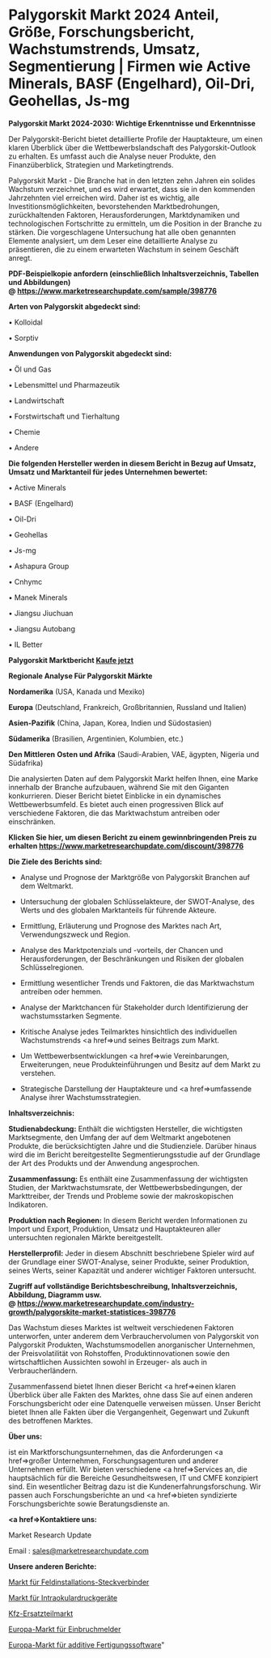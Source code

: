 # Palygorskit Markt 2024 Anteil, Größe, Forschungsbericht, Wachstumstrends, Umsatz, Segmentierung | Firmen wie Active Minerals, BASF (Engelhard), Oil-Dri, Geohellas, Js-mg

<strong>Palygorskit Markt 2024-2030: Wichtige Erkenntnisse und Erkenntnisse</strong>

Der Palygorskit-Bericht bietet detaillierte Profile der Hauptakteure, um einen klaren Überblick über die Wettbewerbslandschaft des Palygorskit-Outlook zu erhalten. Es umfasst auch die Analyse neuer Produkte, den Finanzüberblick, Strategien und Marketingtrends.

Palygorskit Markt - Die Branche hat in den letzten zehn Jahren ein solides Wachstum verzeichnet, und es wird erwartet, dass sie in den kommenden Jahrzehnten viel erreichen wird. Daher ist es wichtig, alle Investitionsmöglichkeiten, bevorstehenden Marktbedrohungen, zurückhaltenden Faktoren, Herausforderungen, Marktdynamiken und technologischen Fortschritte zu ermitteln, um die Position in der Branche zu stärken. Die vorgeschlagene Untersuchung hat alle oben genannten Elemente analysiert, um dem Leser eine detaillierte Analyse zu präsentieren, die zu einem erwarteten Wachstum in seinem Geschäft anregt.

<strong><b>PDF-Beispielkopie anfordern (einschließlich Inhaltsverzeichnis, Tabellen und Abbildungen) @ </b></strong><strong><a href=https://www.marketresearchupdate.com/sample/398776><strong>https://www.marketresearchupdate.com/sample/398776</u></a></strong></strong>

<strong>Arten von Palygorskit abgedeckt sind:</strong>

• Kolloidal

• Sorptiv

<strong>Anwendungen von Palygorskit abgedeckt sind:</strong>

• Öl und Gas

• Lebensmittel und Pharmazeutik

• Landwirtschaft

• Forstwirtschaft und Tierhaltung

• Chemie

• Andere

<strong>Die folgenden Hersteller werden in diesem Bericht in Bezug auf Umsatz, Umsatz und Marktanteil für jedes Unternehmen bewertet:</strong>

• Active Minerals

• BASF (Engelhard)

• Oil-Dri

• Geohellas

• Js-mg

• Ashapura Group

• Cnhymc

• Manek Minerals

• Jiangsu Jiuchuan

• Jiangsu Autobang

• IL Better

<strong>Palygorskit Marktbericht <a href=https://www.marketresearchupdate.com/buynow/398776>Kaufe jetzt</a></strong>

<strong>Regionale Analyse Für Palygorskit Märkte</strong>

<strong>Nordamerika</strong> (USA, Kanada und Mexiko)

<strong>Europa</strong> (Deutschland, Frankreich, Großbritannien, Russland und Italien)

<strong>Asien-Pazifik</strong> (China, Japan, Korea, Indien und Südostasien)

<strong>Südamerika</strong> (Brasilien, Argentinien, Kolumbien, etc.)

<strong>Den Mittleren</strong> <strong>Osten und Afrika</strong> (Saudi-Arabien, VAE, ägypten, Nigeria und Südafrika)

Die analysierten Daten auf dem Palygorskit Markt helfen Ihnen, eine Marke innerhalb der Branche aufzubauen, während Sie mit den Giganten konkurrieren. Dieser Bericht bietet Einblicke in ein dynamisches Wettbewerbsumfeld. Es bietet auch einen progressiven Blick auf verschiedene Faktoren, die das Marktwachstum antreiben oder einschränken.

<strong>Klicken Sie hier, um diesen Bericht zu einem gewinnbringenden Preis zu erhalten
</strong><strong><a href=https://www.marketresearchupdate.com/discount/398776>https://www.marketresearchupdate.com/discount/398776</b></u></strong></a>

<strong>Die Ziele des Berichts sind:</strong>

- Analyse und Prognose der Marktgröße von Palygorskit Branchen auf dem Weltmarkt.

- Untersuchung der globalen Schlüsselakteure, der SWOT-Analyse, des Werts und des globalen Marktanteils für führende Akteure.

- Ermittlung, Erläuterung und Prognose des Marktes nach Art, Verwendungszweck und Region.

- Analyse des Marktpotenzials und -vorteils, der Chancen und Herausforderungen, der Beschränkungen und Risiken der globalen Schlüsselregionen.

- Ermittlung wesentlicher Trends und Faktoren, die das Marktwachstum antreiben oder hemmen.

- Analyse der Marktchancen für Stakeholder durch Identifizierung der wachstumsstarken Segmente.

- Kritische Analyse jedes Teilmarktes hinsichtlich des individuellen Wachstumstrends <a href=>und</a> seines Beitrags zum Markt.

- Um Wettbewerbsentwicklungen <a href=>wie</a> Vereinbarungen, Erweiterungen, neue Produkteinführungen und Besitz auf dem Markt zu verstehen.

- Strategische Darstellung der Hauptakteure und <a href=>umfas</a>sende Analyse ihrer Wachstumsstrategien.

<strong>Inhaltsverzeichnis:</strong>

<strong>Studienabdeckung:</strong> Enthält die wichtigsten Hersteller, die wichtigsten Marktsegmente, den Umfang der auf dem Weltmarkt angebotenen Produkte, die berücksichtigten Jahre und die Studienziele. Darüber hinaus wird die im Bericht bereitgestellte Segmentierungsstudie auf der Grundlage der Art des Produkts und der Anwendung angesprochen.

<strong>Zusammenfassung:</strong> Es enthält eine Zusammenfassung der wichtigsten Studien, der Marktwachstumsrate, der Wettbewerbsbedingungen, der Markttreiber, der Trends und Probleme sowie der makroskopischen Indikatoren.

<strong>Produktion nach Regionen:</strong> In diesem Bericht werden Informationen zu Import und Export, Produktion, Umsatz und Hauptakteuren aller untersuchten regionalen Märkte bereitgestellt.

<strong>Herstellerprofil:</strong> Jeder in diesem Abschnitt beschriebene Spieler wird auf der Grundlage einer SWOT-Analyse, seiner Produkte, seiner Produktion, seines Werts, seiner Kapazität und anderer wichtiger Faktoren untersucht.

<strong><b>Zugriff auf vollständige Berichtsbeschreibung, Inhaltsverzeichnis, Abbildung, Diagramm usw. @ </b></strong><strong><a href=https://www.marketresearchupdate.com/industry-growth/palygorskite-market-statistices-398776>https://www.marketresearchupdate.com/industry-growth/palygorskite-market-statistices-398776</a></strong>

Das Wachstum dieses Marktes ist weltweit verschiedenen Faktoren unterworfen, unter anderem dem Verbrauchervolumen von Palygorskit von Palygorskit Produkten, Wachstumsmodellen anorganischer Unternehmen, der Preisvolatilität von Rohstoffen, Produktinnovationen sowie den wirtschaftlichen Aussichten sowohl in Erzeuger- als auch in Verbraucherländern.

Zusammenfassend bietet Ihnen dieser Bericht <a href=>einen</a> klaren Überblick über alle Fakten des Marktes, ohne dass Sie auf einen anderen Forschungsbericht oder eine Datenquelle verweisen müssen. Unser Bericht bietet Ihnen alle Fakten über die Vergangenheit, Gegenwart und Zukunft des betroffenen Marktes.

<strong>Über uns:</strong>

 ist ein Marktforschungsunternehmen, das die Anforderungen <a href=>großer</a> Unternehmen, Forschungsagenturen und anderer Unternehmen erfüllt. Wir bieten verschiedene <a href=>Services</a> an, die hauptsächlich für die Bereiche Gesundheitswesen, IT und CMFE konzipiert sind. Ein wesentlicher Beitrag dazu ist die Kundenerfahrungsforschung. Wir passen auch Forschungsberichte an und <a href=>bieten</a> syndizierte Forschungsberichte sowie Beratungsdienste an.

<strong><a href=>Kontaktiere uns:</a></strong>

Market Research Update

Email : sales@marketresearchupdate.com

<strong>Unsere anderen Berichte:</strong>

<a href=https://www.linkedin.com/pulse/field-install-connector-market-expects-see-significant>Markt für Feldinstallations-Steckverbinder</a>

<a href=https://www.linkedin.com/pulse/intraocular-pressure-device-market-report-2023>Markt für Intraokulardruckgeräte</a>

<a href=https://www.linkedin.com/pulse/automotive-aftermarket-e-retailing-market-outlooks>Kfz-Ersatzteilmarkt</a>

<a href=https://www.linkedin.com/pulse/europe-intruder-detectors-market-2023-top-industry>Europa-Markt für Einbruchmelder</a>

<a href=https://www.linkedin.com/pulse/europe-additive-manufacturing-software-market>Europa-Markt für additive Fertigungssoftware</a>"
